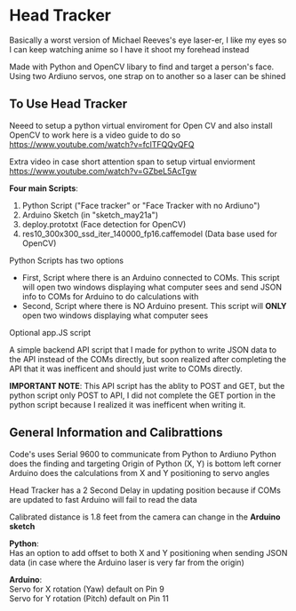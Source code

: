 # Head Tracker
Basically a worst version of Michael Reeves's eye laser-er, I like my eyes so I can keep watching anime so I have it shoot my forehead instead

Made with Python and OpenCV libary to find and target a person's face. Using two Ardiuno servos, one strap on to another so a laser can be shined 

## To Use Head Tracker
Neeed to setup a python virtual enviroment for Open CV and also install OpenCV to work here is a video guide to do so
https://www.youtube.com/watch?v=fclTFQQvQFQ

Extra video in case short attention span to setup virtual enviorment
https://www.youtube.com/watch?v=GZbeL5AcTgw

**Four main Scripts**:
1. Python Script ("Face tracker" or "Face Tracker with no Ardiuno")
2. Arduino Sketch (in "sketch_may21a")
3. deploy.prototxt (Face detection for OpenCV)
4. res10_300x300_ssd_iter_140000_fp16.caffemodel (Data base used for OpenCV)

Python Scripts has two options
- First, Script where there is an Arduino connected to COMs. This script will open two windows displaying what computer sees and send JSON info to COMs for Arduino to do calculations with 
- Second, Script where there is NO Arduino present. This script will **ONLY** open two windows displaying what computer sees

Optional app.JS script

A simple backend API script that I made for python to write JSON data to the API instead of the COMs directly, but soon realized after completing the API that it was inefficent and should just write to COMs directly. 

**IMPORTANT NOTE**: This API script has the ablity to POST and GET, but the python script only POST to API, I did not complete the GET portion in the python script because I realized it was inefficent when writing it.

## General Information and Calibrattions
Code's uses Serial 9600 to communicate from Python to Ardiuno
Python does the finding and targeting 
Origin of Python (X, Y) is bottom left corner
Arduino does the calculations from X and Y positioning to servo angles

Head Tracker has a 2 Second Delay in updating position because if COMs are updated to fast Arduino will fail to read the data  

Calibrated distance is 1.8 feet from the camera can change in the **Arduino sketch**

**Python**:<br/>
Has an option to add offset to both X and Y positioning when sending JSON data (in case where the Arduino laser is very far from the origin)

**Arduino**:<br/>
Servo for X rotation (Yaw) default on Pin 9 <br/>
Servo for Y rotation (Pitch) default on Pin 11
